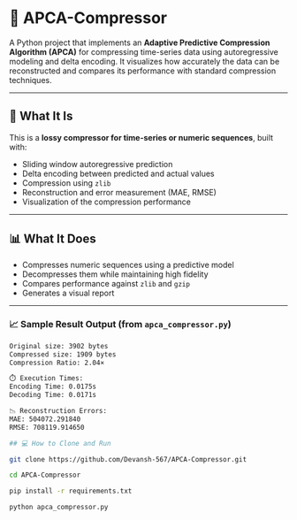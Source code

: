 # 🔄 APCA-Compressor

A Python project that implements an **Adaptive Predictive Compression Algorithm (APCA)** for compressing time-series data using autoregressive modeling and delta encoding. It visualizes how accurately the data can be reconstructed and compares its performance with standard compression techniques.

---

## 📌 What It Is

This is a **lossy compressor for time-series or numeric sequences**, built with:

- Sliding window autoregressive prediction
- Delta encoding between predicted and actual values
- Compression using `zlib`
- Reconstruction and error measurement (MAE, RMSE)
- Visualization of the compression performance

---

## 📊 What It Does

- Compresses numeric sequences using a predictive model
- Decompresses them while maintaining high fidelity
- Compares performance against `zlib` and `gzip`
- Generates a visual report

---

### 📈 Sample Result Output (from `apca_compressor.py`)

```bash
Original size: 3902 bytes
Compressed size: 1909 bytes
Compression Ratio: 2.04×

⏱️ Execution Times:
Encoding Time: 0.0175s
Decoding Time: 0.0171s

📉 Reconstruction Errors:
MAE: 504072.291840
RMSE: 708119.914650

## 💻 How to Clone and Run

git clone https://github.com/Devansh-567/APCA-Compressor.git

cd APCA-Compressor

pip install -r requirements.txt

python apca_compressor.py
```
